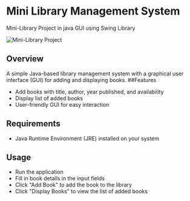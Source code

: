 # Mini Library Management System

Mini-Library Project in java GUI using Swing Library


![Mini-Library Project](https://i.imgur.com/oujkk3L.png)

## Overview
A simple Java-based library management system with a graphical user interface (GUI) for adding and displaying books.
##Features
* Add books with title, author, year published, and availability
* Display list of added books
* User-friendly GUI for easy interaction
## Requirements
* Java Runtime Environment (JRE) installed on your system
## Usage
* Run the application
* Fill in book details in the input fields
* Click "Add Book" to add the book to the library
* Click "Display Books" to view the list of added books

